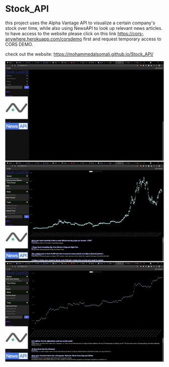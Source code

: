 # Stock_API
this project uses the Alpha Vantage API to visualize a certain company's stock over time, while also using NewsAPI to look up relevant news articles. to have access to the website please click on this link https://cors-anywhere.herokuapp.com/corsdemo first and request temporary access to CORS DEMO.

check out the website: https://mohammedalsomali.github.io/Stock_API/


<img src='https://github.com/mohammedalsomali/Stock_API/blob/main/1.JPG'></img>
<img src='https://github.com/mohammedalsomali/Stock_API/blob/main/2.JPG'></img>
<img src='https://github.com/mohammedalsomali/Stock_API/blob/main/3.JPG'></img>
